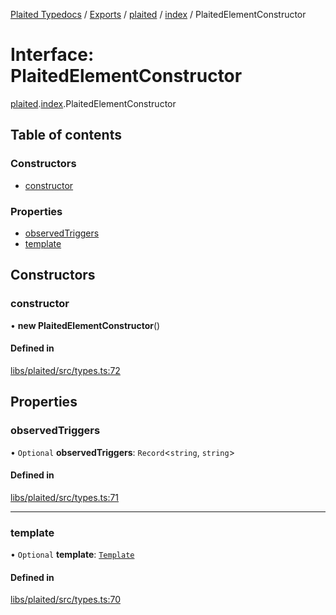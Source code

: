 [Plaited Typedocs](../README.md) / [Exports](../modules.md) / [plaited](../modules/plaited.md) / [index](../modules/plaited.index.md) / PlaitedElementConstructor

# Interface: PlaitedElementConstructor

[plaited](../modules/plaited.md).[index](../modules/plaited.index.md).PlaitedElementConstructor

## Table of contents

### Constructors

- [constructor](plaited.index.PlaitedElementConstructor.md#constructor)

### Properties

- [observedTriggers](plaited.index.PlaitedElementConstructor.md#observedtriggers)
- [template](plaited.index.PlaitedElementConstructor.md#template)

## Constructors

### constructor

• **new PlaitedElementConstructor**()

#### Defined in

[libs/plaited/src/types.ts:72](https://github.com/plaited/plaited/blob/e4dae1e/libs/plaited/src/types.ts#L72)

## Properties

### observedTriggers

• `Optional` **observedTriggers**: `Record`<`string`, `string`\>

#### Defined in

[libs/plaited/src/types.ts:71](https://github.com/plaited/plaited/blob/e4dae1e/libs/plaited/src/types.ts#L71)

___

### template

• `Optional` **template**: [`Template`](../modules/plaited.index.md#template)

#### Defined in

[libs/plaited/src/types.ts:70](https://github.com/plaited/plaited/blob/e4dae1e/libs/plaited/src/types.ts#L70)

